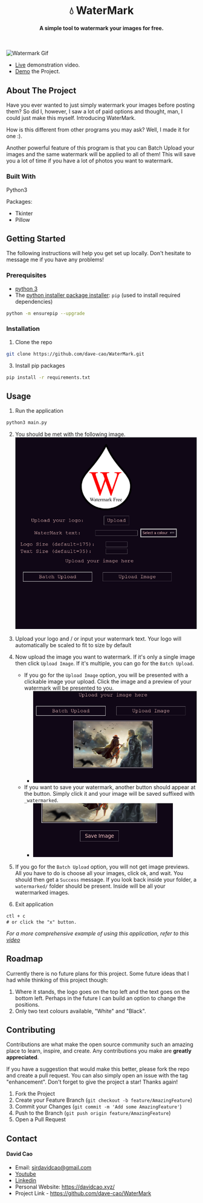 <h1 align='center'>💧 WaterMark</h1>

<h4 align='center'>A simple tool to watermark your images for free.</h4>

<br>

![Watermark Gif](./assets/watermark.gif)

- [Live](https://youtu.be/4HTlo4uVAJs) demonstration video.
- [Demo](https://replit.com/@KingCao/WaterMark?v=1) the Project.


<!-- ABOUT THE PROJECT -->
## About The Project

Have you ever wanted to just simply watermark your images before posting them? So did I, however, I saw a lot 
of paid options and thought, man, I could just make this myself. Introducing WaterMark.

How is this different from other programs you may ask? Well, I made it for one :). 

Another powerful feature of this program is that you can Batch Upload your images and the same watermark will
be applied to all of them! This will save you a lot of time if you have a lot of photos you want to watermark.

### Built With

Python3

Packages:
- Tkinter
- Pillow

<!-- GETTING STARTED -->
## Getting Started

The following instructions will help you get set up locally. Don't hesitate to message me if you have any problems!

### Prerequisites

- [python 3](https://www.python.org/downloads/)
- The [python installer package installer](https://pip.pypa.io/en/stable/installation/): `pip` (used to install required dependencies)
```sh
python -m ensurepip --upgrade
```

### Installation

1. Clone the repo
```sh
git clone https://github.com/dave-cao/WaterMark.git
```
3. Install pip packages
```sh
pip install -r requirements.txt
```

<!-- USAGE EXAMPLES -->
## Usage

1. Run the application
```sh
python3 main.py
```

2. You should be met with the following image.
![WaterMark Image](img/image0.png)

3. Upload your logo and / or input your watermark text. Your logo will automatically be scaled to fit to size by default

4. Now upload the image you want to watermark. If it's only a single image then click `Upload Image`. If it's multiple, you can go for the `Batch Upload`.

    - If you go for the `Upload Image` option, you will be presented with a clickable image your upload. Click the image and a preview of your watermark will be presented to you.
        - ![Image preview eg](img/image1.png)
    - If you want to save your watermark, another button should appear at the button. Simply click it and your image will be saved suffixed with `_watermarked`.
        - ![save button](img/image2.png)

5. If you go for the `Batch Upload` option, you will not get image previews. All you have to do is choose all your images, click ok, and wait. You should then get a `Success` message. If you look back inside your folder, a `watermarked/` folder should be present. Inside will be all your watermarked images.

6. Exit application
```
ctl + c
# or click the "x" button.
```

_For a more comprehensive example of using this application, refer to this [video](https://youtu.be/4HTlo4uVAJs)_




<!-- ROADMAP -->
## Roadmap

Currently there is no future plans for this project. Some future ideas that I had while thinking of this project though:
1. Where it stands, the logo goes on the top left and the text goes on the bottom left. Perhaps in the future I can build an option to change the positions.
2. Only two text colours available, "White" and "Black".


<!-- CONTRIBUTING -->
## Contributing

Contributions are what make the open source community such an amazing place to learn, inspire, and create. Any contributions you make are **greatly appreciated**.

If you have a suggestion that would make this better, please fork the repo and create a pull request. You can also simply open an issue with the tag "enhancement".
Don't forget to give the project a star! Thanks again!

1. Fork the Project
2. Create your Feature Branch (`git checkout -b feature/AmazingFeature`)
3. Commit your Changes (`git commit -m 'Add some AmazingFeature'`)
4. Push to the Branch (`git push origin feature/AmazingFeature`)
5. Open a Pull Request




<!-- CONTACT -->
## Contact

#### David Cao
- Email: sirdavidcao@gmail.com
- [Youtube](https://www.youtube.com/channel/UCEnBPbnNnqhQIIhW1uLXrLA)
- [Linkedin](https://www.linkedin.com/in/david-cao99/)
- Personal Website: https://davidcao.xyz/
- Project Link - https://github.com/dave-cao/WaterMark



